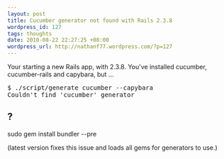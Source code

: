 ```yaml
--- 
layout: post
title: Cucumber generator not found with Rails 2.3.8
wordpress_id: 127
tags: thoughts
date: 2010-08-22 22:27:25 +08:00
wordpress_url: http://nathanf77.wordpress.com/?p=127
---
```

Your starting a new Rails app, with 2.3.8. You've installed cucumber, cucumber-rails and capybara, but ...
<pre>$ ./script/generate cucumber --capybara
Couldn't find 'cucumber' generator</pre>
<h2><strong>?</strong></h2>
sudo gem install bundler --pre

(latest version fixes this issue and loads all gems for generators to use.)
